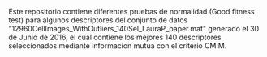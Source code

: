 Este repositorio contiene diferentes pruebas de normalidad (Good fitness test) para algunos descriptores  del conjunto de datos "12960CellImages_WithOutliers_140Sel_LauraP_paper.mat" generado el 30 de Junio de 2016, el cual contiene los mejores 140 descriptores seleccionados mediante informacion mutua con el criterio CMIM. 
